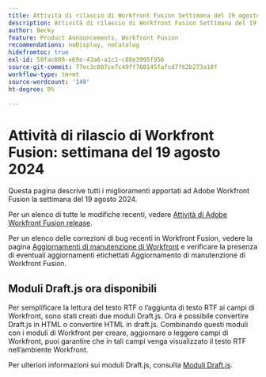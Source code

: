 ```yaml
---
title: Attività di rilascio di Workfront Fusion Settimana del 19 agosto 2024
description: Attività di rilascio di Workfront Fusion Settimana del 19 agosto 2024
author: Becky
feature: Product Announcements, Workfront Fusion
recommendations: noDisplay, noCatalog
hidefromtoc: true
exl-id: 50fac808-e69e-43a6-a1c1-c88e3995f956
source-git-commit: 77ec3c007ce7c49ff760145fafcd7f62b273a18f
workflow-type: tm+mt
source-wordcount: '149'
ht-degree: 0%

---
```


# Attività di rilascio di Workfront Fusion: settimana del 19 agosto 2024

Questa pagina descrive tutti i miglioramenti apportati ad Adobe Workfront Fusion la settimana del 19 agosto 2024.

Per un elenco di tutte le modifiche recenti, vedere [Attività di Adobe Workfront Fusion release](/help/workfront-fusion/fusion-product-releases/fusion-release-activity.md).

Per un elenco delle correzioni di bug recenti in Workfront Fusion, vedere la pagina [Aggiornamenti di manutenzione di Workfront](https://experienceleague.adobe.com/docs/workfront-known-issues/releases/current-updates.html?lang=it) e verificare la presenza di eventuali aggiornamenti etichettati Aggiornamento di manutenzione di Workfront Fusion.

## Moduli Draft.js ora disponibili

Per semplificare la lettura del testo RTF o l’aggiunta di testo RTF ai campi di Workfront, sono stati creati due moduli Draft.js. Ora è possibile convertire Draft.js in HTML o convertire HTML in draft.js. Combinando questi moduli con i moduli di Workfront per creare, aggiornare o leggere campi di Workfront, puoi garantire che in tali campi venga visualizzato il testo RTF nell’ambiente Workfront.

Per ulteriori informazioni sui moduli Draft.js, consulta [Moduli Draft.js](/help/workfront-fusion/references/apps-and-modules/tools-and-transformers/draft-js-modules.md).
